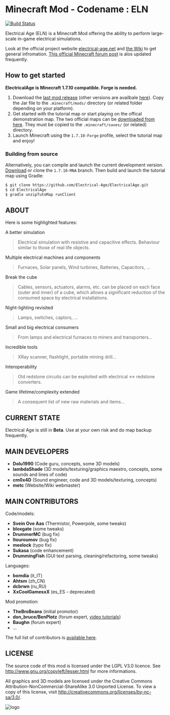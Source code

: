 # Minecraft Mod - Codename : ELN

[![Build Status](https://travis-ci.org/Electrical-Age/ElectricalAge.svg?branch=1.7.10-MNA)](https://travis-ci.org/Electrical-Age/ElectricalAge)

Electrical Age (ELN) is a Minecraft Mod offering the ability to perform large-scale in-game electrical simulations.

Look at the official project website [electrical-age.net](https://electrical-age.net/) and [the Wiki](http://wiki.electrical-age.net/) to get general infromation. [This official Minecraft forum post](http://www.minecraftforum.net/topic/2741783-172forge-electrical-age-mod-beta-146/) is alos updated frequently.

## How to get started

**ElectricalAge is Minecraft 1.7.10 compatible. Forge is needed.**

1. Download the [last mod release](https://github.com/Electrical-Age/ElectricalAge/releases/download/BETA-1.10/ElectricalAge_BETA-1.10_r50.jar) (other versions are availbale [here](https://github.com/Electrical-Age/ElectricalAge/releases)). Copy the Jar file to the `.minecraft/mods/` directory (or related folder depending on your platform).
2. Get started with the tutorial map or start playing on the offical demonstration map. The two official maps can be [downloaded from here](https://github.com/Electrical-Age/ElectricalAge/releases/download/BETA-1.10/ElectricalAge_tutorialMap_BETA-1.9_r41.zip). They must be copied to the `.minecraft/saves/` (or related) directory.
3. Launch Minecraft using the `1.7.10-Forge` profile, select the tutorial map and enjoy!

### Building from source

Alternatively, you can compile and launch the current development version.
[Download](https://github.com/Electrical-Age/ElectricalAge/archive/1.7.10-MNA.zip) or clone the `1.7.10-MNA` branch. Then build and launch the tutorial map using Gradle:

```sh
$ git clone https://github.com/Electrical-Age/ElectricalAge.git
$ cd ElectricalAge
$ gradle unzipTutoMap runClient
```

## ABOUT

Here is some highlighted features:

A better simulation
> Electrical simulation with resistive and capacitive effects. Behaviour similar to those of real life objects.
	
Multiple electrical machines and components
> Furnaces, Solar panels, Wind turbines, Batteries, Capacitors, ...
	
Break the cube
> Cables, sensors, actuators, alarms, etc. can be placed on each face (outer and inner) of a cube, which allows a significant reduction of the consumed space by electrical installations.
	
Night-lighting revisited
> Lamps, switches, captors, ...
	
Small and big electrical consumers
> From lamps and electrical furnaces to miners and transporters...

Incredible tools
> XRay scanner, flashlight, portable mining drill...

Interoperability
> Old redstone circuits can be exploited with electrical <-> redstone converters.
	
Game lifetime/complexity extended
> A consequent list of new raw materials and items...

## CURRENT STATE

Electrical Age is still in **Beta**.
Use at your own risk and do map backup frequently.

## MAIN DEVELOPERS

- **Dolu1990** (Code guru, concepts, some 3D models)
- **lambdaShade** (3D models/texturing/graphics maestro, concepts, some sounds and lines of code)
- **cm0x4D** (Sound engineer, code and 3D models/texturing, concepts)
- **metc** (Website/Wiki webmaster)

## MAIN CONTRIBUTORS

Code/models:

- **Svein Ove Aas** (Thermistor, Powerpole, some tweaks)
- **bloxgate** (some tweaks)
- **DrummerMC** (bug fix)
- **ltouroumov** (bug fix)
- **meelock** (typo fix)
- **Sukasa** (code enhancement)
- **DrummingFish** (GUI text parsing, cleaning/refactoring, some tweaks)

Languages:

- **bomdia** (it_IT)
- **Ahtsm** (zh_CN)
- **dcbrwn** (ru_RU)
- **XxCoolGamesxX** (es_ES - deprecated)

Mod promotion:

- **TheBroBeans** (initial promotor)
- **don_bruce/BenPlotz** (forum expert, [video tutorials](https://www.youtube.com/channel/UCRYhOQhspQqIBvL8kiDu2Rw))
- **Baughn** (forum expert)
- ...

The full list of contributors is [available here](https://github.com/Electrical-Age/ElectricalAge/graphs/contributors).

## LICENSE
The source code of this mod is licensed under the LGPL V3.0 licence. See http://www.gnu.org/copyleft/lesser.html for more informations.

All graphics and 3D models are licensed under the Creative Commons Attribution-NonCommercial-ShareAlike 3.0 Unported License. To view a copy of this license, visit http://creativecommons.org/licenses/by-nc-sa/3.0/.

![logo](https://raw.githubusercontent.com/Electrical-Age/electrical-age.github.io/master/img/favicon.ico)
